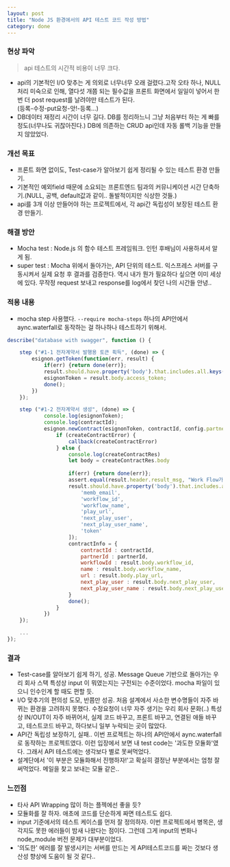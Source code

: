 ```yaml
---
layout: post
title: "Node JS 환경에서의 API 테스트 코드 작성 방법"
category: done
---
```


### 현상 파악

> api 테스트의 시간적 비용이 너무 크다.
- api의 기본적인 I/O 맞추는 게 의외로 너무너무 오래 걸렸다.고작 오타 하나, NULL처리 미숙으로 인해, 열다섯 개쯤 되는 필수값을 프론트 화면에서 일일이 넣어서 한 번 더 post request를 날려야만 테스트가 된다.<br>(등록-수정-put요청-앗!-등록...)
- DB데이터 재정리 시간이 너무 길다. DB를 정리하느니 그냥 처음부터 하는 게 빠를 정도(너무나도 귀찮아진다.) DB에 의존하는 CRUD api인데 자동 롤백 기능을 만들지 않았었다.

### 개선 목표
- 프론트 화면 없이도, Test-case가 알아보기 쉽게 정리될 수 있는 테스트 환경 만들기.
- 기본적인 예외field 때문에 소요되는 프론트엔드 팀과의 커뮤니케이션 시간 단축하기.(NULL, 공백, default값과 같이.. 돌발적이지만 식상한 것들.)
- api를 3개 이상 만들어야 하는 프로젝트에서, 각 api간 독립성이 보장된 테스트 환경 만들기.

### 해결 방안
- Mocha test : Node.js 의 함수 테스트 프레임워크. 인턴 후배님이 사용하셔서 알게 됨. 
- super test : Mocha 위에서 돌아가는, API 단위의 테스트. 익스프레스 서버를 구동시켜서 실제 요청 후 결과를 검증한다. 역시 내가 뭔가 필요하다 싶으면 이미 세상에 있다. 무작정 request 보내고 response를 log에서 찾던 나의 시간들 안녕..

### 적용 내용
- mocha step 사용했다. `--require mocha-steps` 하나의 API안에서 aync.waterfall로 동작하는 걸 하나하나 테스트하기 위해서.
```js
describe("database with swagger", function () {

    step ("#1-1 전자계약서 발행용 토큰 획득", (done) => {
        esignon.getToken(function(err, result) {
            if(err) {return done(err)};
            result.should.have.property('body').that.includes.all.keys(["access_token"]);
            esignonToken = result.body.access_token;
            done();
        })
    });

    step ("#1-2 전자계약서 생성", (done) => {
            console.log(esignonToken);
            console.log(contractId);
            esignon.newContract(esignonToken, contractId, config.partnerInput, (createContractError, createContractRes) => {
                if (createContractError) {
                    callback(createContractError)
                } else {
                    console.log(createContractRes)
                    let body = createContractRes.body
                    
                    if(err) {return done(err)};
                    assert.equal(result.header.result_msg, "Work Flow가 시작됩니다.");
                    result.should.have.property('body').that.includes.all.keys([
                        'memb_email',
                        'workflow_id',
                        'workflow_name',
                        'play_url',
                        'next_play_user',
                        'next_play_user_name',
                        'token'
                    ]);
                    contractInfo = {
                        contractId : contractId,
                        partnerId : partnerId,
                        workflowId : result.body.workflow_id,
                        name : result.body.workflow_name,
                        url : result.body.play_url,
                        next_play_user : result.body.next_play_user,
                        next_play_user_name : result.body.next_play_user_name
                    }
                    done();
                }
            })
    });

    ...
});
```

### 결과
- Test-case를 알아보기 쉽게 하기, 성공. Message Queue 기반으로 돌아가는 우리 회사 스택 특성상 input 이 뭐였는지는 구전되는 수준이었다. mocha 파일이 있으니 인수인계 할 때도 편할 듯.
- I/O 맞추기의 편의성 도모, 반쯤만 성공. 처음 설계에서 사소한 변수명들이 자주 바뀌는 환경을 고려하지 못했다. 수정요청이 너무 자주 생기는 우리 회사 문화(..) 특성상 IN/OUT이 자주 바뀌어서, 실제 코드 바꾸고, 프론트 바꾸고, 연결된 애들 바꾸고, 테스트코드 바꾸고, 하다보니 일부 누락되는 곳이 많았다.
- API간 독립성 보장하기, 실패.. 이번 프로젝트는 하나의 API안에서 aync.waterfall로 동작하는 프로젝트였다. 이런 입장에서 보면 내 test code는 '과도한 모듈화'였다. 그래서 API 테스트에는 생각보다 별로 못써먹었다.
- 설계단에서 '이 부분은 모듈화해서 진행하자!'고 확실히 결정난 부분에서는 엄청 잘 써먹었다. 메일을 찾고 보내는 모듈 같은..

### 느낀점
- 타사 API Wrapping 많이 하는 플젝에선 좋을 듯?
- 모듈화를 잘 하자. 애초에 코드를 단순하게 짜면 테스트도 쉽다.
- input 기준에서의 테스트 케이스를 먼저 잘 정의하자. 이번 프로젝트에서 병목은, 생각지도 못한 에러들이 밤새 나왔다는 점이다. 그런데 그게 input의 변화나 node_module 버전 문제가 대부분이었다.
- '의도한' 에러를 잘 발생시키는 서버를 만드는 게 API테스트코드를 짜는 것보다 생산성 향상에 도움이 될 것 같다..


